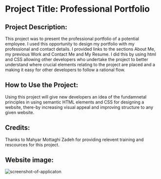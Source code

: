 # Project Title: Professional Portfolio

## Project Description:
This project was to present the professional portfolio of a potential employee. I used this opportunity to design my portfolio with my professional and contact details. I provided links to the sections About Me, my previous Work and Contact Me and My Resume. I did this by using html and CSS allowing other developers who undertake the project to better understand where crucial elements relating to the project are placed and a making it easy for other developers to follow a rational flow.

## How to Use the Project:
Using this project will give new developers an idea of the fundamnetal principles in using semantic HTML elements and CSS for designing a website, there-by increasing visual appeal and improving structure to any given website.

## Credits:
Thanks to Mahyar Mottaghi Zadeh for providing relevent training and rescources for this project.

## Website image:
![screenshot-of-applicaton](./assets/images/horiseon-screenshot.png)
